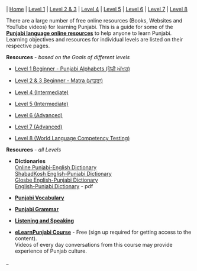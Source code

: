 | [Home](https://amardeep0.github.io/learnPunjabi/) | [Level 1](https://amardeep0.github.io/learnPunjabi/Level-1_Punjabi%20Alphabets/) | [Level 2 & 3](https://amardeep0.github.io/learnPunjabi/Level_2-3_Matra/) | [Level 4](https://amardeep0.github.io/learnPunjabi/Level-4_Intermediate/) | [Level 5](https://amardeep0.github.io/learnPunjabi/Level-5_intermediate/) | [Level 6](https://amardeep0.github.io/learnPunjabi/Level-6_Advanced/) | [Level 7](https://amardeep0.github.io/learnPunjabi/Level-7_Advanced/) | [Level 8](https://amardeep0.github.io/learnPunjabi/Level-8_WorldLanguageCompetencyTesting/)
 
There are a large number of free online resources (Books, Websites and YouTube videos) for learning Punjabi. This is a guide for some of the **[Punjabi language online resources](https://amardeep0.github.io/learnPunjabi/files/punjabi-resources-list)** to help anyone to learn Punjabi. Learning objectives and resources for individual levels are listed on their respective pages.

**Resources** - *based on the Goals of different levels*

  - [Level 1 Beginner - Punjabi Alphabets (ਪੈਂਤੀ ਅੱਖਰ)](https://amardeep0.github.io/learnPunjabi/Level-1_Punjabi%20Alphabets/)
 
  - [Level 2 & 3 Beginner - Matra (ਮਾਤਰਾ)](https://amardeep0.github.io/learnPunjabi/Level_2-3_Matra/)
 
  - [Level 4 (Intermediate)](https://amardeep0.github.io/learnPunjabi/Level-4_Intermediate/)
 
  - [Level 5 (Intermediate)](https://amardeep0.github.io/learnPunjabi/Level-5_intermediate/)
 
  - [Level 6 (Advanced)](https://amardeep0.github.io/learnPunjabi/Level-6_Advanced/)
 
  - [Level 7 (Advanced)](https://amardeep0.github.io/learnPunjabi/Level-7_Advanced/)
 
  - [Level 8 (World Language Competency Testing)](https://amardeep0.github.io/learnPunjabi/Level-8_WorldLanguageCompetencyTesting/)
 

**Resources** - *all Levels*

  - **Dictionaries**  
    [Online Punjabi-English Dictionary](http://dic.learnpunjabi.org/default.aspx)  
    [ShabadKosh English-Punjabi Dictionary](https://www.shabdkosh.com/dictionary/english-punjabi/)  
    [Glosbe English-Punjabi Dictionary](https://glosbe.com/en/pa)  
    [English-Punjabi Dictionary](http://www.discoversikhism.com/sikh_library/english/english_punjabi_dictionary.html) - pdf
    
 
  - **[Punjabi Vocabulary](https://amardeep0.github.io/learnPunjabi/Punjabi_Vocabulary)**  
 
  - **[Punjabi Grammar](https://amardeep0.github.io/learnPunjabi/Punjabi_Grammar)**  

  - **[Listening and Speaking](https://amardeep0.github.io/learnPunjabi/Listening_and_Speaking_Topics)**  

  - **[eLearnPunjabi Course](http://elearnpunjabi.com/default.aspx)** - Free (sign up required for getting access to the content).  
     Videos of every day conversations from this course may provide experience of Punjab culture.
 







_
 
 



